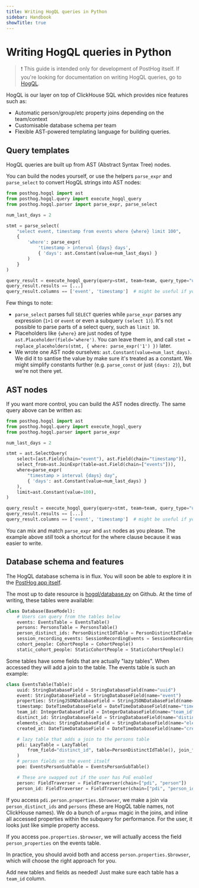 ```yaml
---
title: Writing HogQL queries in Python
sidebar: Handbook
showTitle: true
---
```


# Writing HogQL queries in Python

> ❗️ This guide is intended only for development of PostHog itself. 
> If you're looking for documentation on writing HogQL queries, go to [HogQL](/manual/hogql).

HogQL is our layer on top of ClickHouse SQL which provides nice features such as:

- Automatic person/group/etc property joins depending on the team/context
- Customisable database schema per team
- Flexible AST-powered templating language for building queries.

## Query templates

HogQL queries are built up from AST (Abstract Syntax Tree) nodes. 

You can build the nodes yourself, or use the helpers `parse_expr` and `parse_select` to convert HogQL strings into AST nodes:

```py
from posthog.hogql import ast
from posthog.hogql.query import execute_hogql_query
from posthog.hogql.parser import parse_expr, parse_select

num_last_days = 2

stmt = parse_select(
    "select event, timestamp from events where {where} limit 100", 
    { 
        'where': parse_expr(
            'timestamp > interval {days} days', 
            { 'days': ast.Constant(value=num_last_days) }
        ) 
    }
)

query_result = execute_hogql_query(query=stmt, team=team, query_type="used in logs")
query_result.results == [...]
query_result.columns == ['event', 'timestamp']  # might be useful if you select '*'
```

Few things to note:
- `parse_select` parses full `SELECT` queries while `parse_expr` parses any expression (`1+1` or `event` or even a subquery `(select 1)`). It's not possible to parse parts of a select query, such as `limit 10`.    
- Placeholders like `{where}` are just nodes of type `ast.Placeholder(field='where')`. You can leave them in, and call `stmt = replace_placeholders(stmt, { where: parse_expr('1') })` later.
- We wrote one AST node ourselves: `ast.Constant(value=num_last_days)`. We did it to santise the value by make sure it's treated as a constant. We might simplify constants further (e.g. `parse_const` or just `{days: 2}`), but we're not there yet.

## AST nodes 

If you want more control, you can build the AST nodes directly. The same query above can be written as: 

```py
from posthog.hogql import ast
from posthog.hogql.query import execute_hogql_query
from posthog.hogql.parser import parse_expr

num_last_days = 2

stmt = ast.SelectQuery(
    select=[ast.Field(chain="event"), ast.Field(chain="timestamp")],
    select_from=ast.JoinExpr(table=ast.Field(chain=["events"])),
    where=parse_expr(
        "timestamp > interval {days} day", 
        { 'days': ast.Constant(value=num_last_days) }
    ),
    limit=ast.Constant(value=100),
)

query_result = execute_hogql_query(query=stmt, team=team, query_type="used in logs")
query_result.results == [...]
query_result.columns == ['event', 'timestamp']  # might be useful if you select '*'
```

You can mix and match `parse_expr` and `ast` nodes as you please. The example above _still_ took a shortcut for the where clause because it was easier to write. 


## Database schema and features

The HogQL database schema is in flux. You will soon be able to explore it in the [PostHog app itself](https://github.com/PostHog/posthog/pull/14591).

The most up to date resource is [hogql/database.py](https://github.com/PostHog/posthog/blob/master/posthog/hogql/database.py) on Github. At the time of writing, these tables were available:

```python
class Database(BaseModel):
    # Users can query from the tables below
    events: EventsTable = EventsTable()
    persons: PersonsTable = PersonsTable()
    person_distinct_ids: PersonDistinctIdTable = PersonDistinctIdTable()
    session_recording_events: SessionRecordingEvents = SessionRecordingEvents()
    cohort_people: CohortPeople = CohortPeople()
    static_cohort_people: StaticCohortPeople = StaticCohortPeople()
```

Some tables have some fields that are actually "lazy tables". When accessed they will add a join to the table. The events table is such an example:

```python
class EventsTable(Table):
    uuid: StringDatabaseField = StringDatabaseField(name="uuid")
    event: StringDatabaseField = StringDatabaseField(name="event")
    properties: StringJSONDatabaseField = StringJSONDatabaseField(name="properties")
    timestamp: DateTimeDatabaseField = DateTimeDatabaseField(name="timestamp")
    team_id: IntegerDatabaseField = IntegerDatabaseField(name="team_id")
    distinct_id: StringDatabaseField = StringDatabaseField(name="distinct_id")
    elements_chain: StringDatabaseField = StringDatabaseField(name="elements_chain")
    created_at: DateTimeDatabaseField = DateTimeDatabaseField(name="created_at")

    # lazy table that adds a join to the persons table
    pdi: LazyTable = LazyTable(
        from_field="distinct_id", table=PersonDistinctIdTable(), join_function=join_with_max_person_distinct_id_table
    )
    # person fields on the event itself
    poe: EventsPersonSubTable = EventsPersonSubTable()

    # These are swapped out if the user has PoE enabled
    person: FieldTraverser = FieldTraverser(chain=["pdi", "person"])
    person_id: FieldTraverser = FieldTraverser(chain=["pdi", "person_id"])
```

If you access `pdi.person.properties.$browser`, we make a join via `person_distinct_ids` and `persons` (these are HogQL table names, not ClickHouse names). We do a bunch of `argmax` magic in the joins, and inline all accessed properties within the subquery for performance. For the user, it looks just like simple property access.

If you access `poe.properties.$browser`, we will actually access the field `person_properties` on the events table.

In practice, you should avoid both and access `person.properties.$browser`, which will choose the right approach for you.

Add new tables and fields as needed! Just make sure each table has a `team_id` column.

